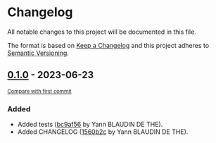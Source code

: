 # Changelog

All notable changes to this project will be documented in this file.

The format is based on [Keep a Changelog](http://keepachangelog.com/en/1.0.0/)
and this project adheres to [Semantic Versioning](http://semver.org/spec/v2.0.0.html).

<!-- insertion marker -->
## [0.1.0](0.1.0) - 2023-06-23

<small>[Compare with first commit]()</small>

### Added

- Added tests ([bc9af56](ssh://git@git:7999/~blaudiy/talismans/commit/bc9af565640370e954ff3db4e6998c8e8e241920) by Yann BLAUDIN DE THE).
- Added CHANGELOG ([1560b2c](ssh://git@git:7999/~blaudiy/talismans/commit/1560b2c051c6562b9059dbb0424d166641fbf9e8) by Yann BLAUDIN DE THE).

